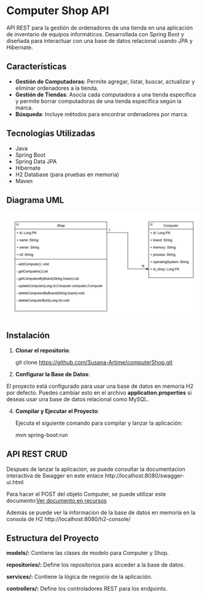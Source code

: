# Computer Shop API

API REST para la gestión de ordenadores de una tienda en una aplicación de inventario de equipos informáticos. Desarrollada con Spring Boot y diseñada para interactuar con una base de datos relacional usando JPA y Hibernate.

## Características

- **Gestión de Computadoras**: Permite agregar, listar, buscar, actualizar y eliminar ordenadores a la tienda.
- **Gestión de Tiendas**: Asocia cada computadora a una tienda específica y permite borrar computadoras de una tienda específica según la marca.
- **Búsqueda**: Incluye métodos para encontrar ordenadores por marca.

## Tecnologías Utilizadas

- Java
- Spring Boot
- Spring Data JPA
- Hibernate
- H2 Database (para pruebas en memoria)
- Maven

## Diagrama UML

![Diagrama UML](src/main/resources/diagramaUML.jpg)

## Instalación

1. **Clonar el repositorio**:
   
   git clone https://github.com/Susana-Artime/computerShop.git
  
   
3.  **Configurar la Base de Datos**:
   
   El proyecto está configurado para usar una base de datos en memoria H2 por defecto. 
   Puedes cambiar esto en el archivo **application.properties** si deseas usar una base de datos relacional como MySQL.

4. **Compilar y Ejecutar el Proyecto**:

   Ejecuta el siguiente comando para compilar y lanzar la aplicación:
   
   mvn spring-boot:run

## API REST CRUD

Despues de lanzar la aplicacion, se puede consultar la documentacion interactiva de Swagger en este enlace http://localhost:8080/swagger-ui.html

Para hacer el POST del objeto Computer, se puede utilizar este documento:[Ver documento en recursos](src/main/resources/JSONComputer.txt)

Además se puede ver la informacion de la base de datos en memoria en la consola de H2 http://localhost:8080/h2-console/


## Estructura del Proyecto

**models/:** Contiene las clases de modelo para Computer y Shop.

**repositories/:** Define los repositorios para acceder a la base de datos.

**services/:** Contiene la lógica de negocio de la aplicación.

**controllers/:** Define los controladores REST para los endpoints.

